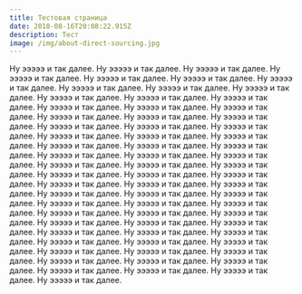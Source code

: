 ```yaml
---
title: Тестовая страница
date: 2018-08-16T20:08:22.915Z
description: Тест
image: /img/about-direct-sourcing.jpg
---
```

Ну эээээ и так далее. Ну эээээ и так далее. Ну эээээ и так далее. Ну эээээ и так далее. Ну эээээ и так далее. Ну эээээ и так далее. Ну эээээ и так далее. Ну эээээ и так далее. Ну эээээ и так далее. Ну эээээ и так далее. Ну эээээ и так далее. Ну эээээ и так далее. Ну эээээ и так далее. Ну эээээ и так далее. Ну эээээ и так далее. Ну эээээ и так далее. Ну эээээ и так далее. Ну эээээ и так далее. Ну эээээ и так далее. Ну эээээ и так далее. Ну эээээ и так далее. Ну эээээ и так далее. Ну эээээ и так далее. Ну эээээ и так далее. Ну эээээ и так далее. Ну эээээ и так далее. Ну эээээ и так далее. Ну эээээ и так далее. Ну эээээ и так далее. Ну эээээ и так далее. Ну эээээ и так далее. Ну эээээ и так далее. Ну эээээ и так далее. Ну эээээ и так далее. Ну эээээ и так далее. Ну эээээ и так далее. Ну эээээ и так далее. Ну эээээ и так далее. Ну эээээ и так далее. Ну эээээ и так далее. Ну эээээ и так далее. Ну эээээ и так далее. Ну эээээ и так далее. Ну эээээ и так далее. Ну эээээ и так далее. Ну эээээ и так далее. Ну эээээ и так далее. Ну эээээ и так далее. Ну эээээ и так далее. Ну эээээ и так далее. Ну эээээ и так далее. Ну эээээ и так далее. Ну эээээ и так далее. Ну эээээ и так далее. Ну эээээ и так далее. Ну эээээ и так далее. Ну эээээ и так далее. Ну эээээ и так далее. Ну эээээ и так далее. Ну эээээ и так далее. Ну эээээ и так далее. Ну эээээ и так далее. Ну эээээ и так далее. Ну эээээ и так далее. Ну эээээ и так далее. Ну эээээ и так далее. Ну эээээ и так далее. Ну эээээ и так далее.
